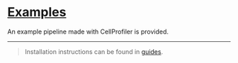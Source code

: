 [Examples](http://bglnelissen.github.io/slideToolkit)
============

An example pipeline made with CellProfiler is provided.

-----------------------------------------------
> Installation instructions can be found in [guides](guides).